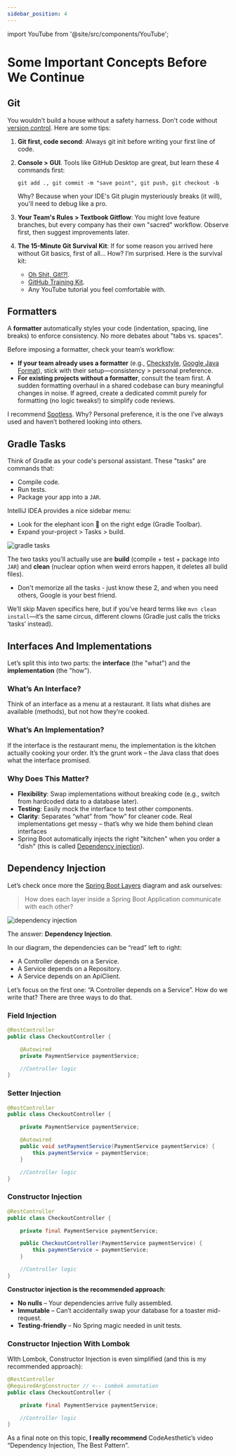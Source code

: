 ```yaml
---
sidebar_position: 4
---
```


import YouTube from '@site/src/components/YouTube';

# Some Important Concepts Before We Continue

## Git

You wouldn't build a house without a safety harness. Don't code without [version control](https://github.com/resources/articles/software-development/what-is-version-control). Here are some tips:

1. **Git first, code second**: Always git init before writing your first line of code.
2. **Console > GUI**. Tools like GitHub Desktop are great, but learn these 4 commands first:

    `git add ., git commit -m "save point", git push, git checkout -b`

    Why? Because when your IDE's Git plugin mysteriously breaks (it will), you'll need to debug like a pro. 
3. **Your Team's Rules > Textbook Gitflow**: You might love feature branches, but every company has their own "sacred" workflow. Observe first, then suggest improvements later.
4. **The 15-Minute Git Survival Kit**: If for some reason you arrived here without Git basics, first of all... How? I’m surprised. Here is the survival kit:
   * [Oh Shit, Git!?!](https://ohshitgit.com/).
   * [GitHub Training Kit](https://training.github.com/).
   * Any YouTube tutorial you feel comfortable with.

## Formatters

A **formatter** automatically styles your code (indentation, spacing, line breaks) to enforce consistency. No more debates about "tabs vs. spaces".

<YouTube id="V7PLxL8jIl8" />

Before imposing a formatter, check your team’s workflow:

* **If your team already uses a formatter** (e.g., [Checkstyle](https://checkstyle.org/), [Google Java Format](https://github.com/google/google-java-format)), stick with their setup—consistency > personal preference.
* **For existing projects without a formatter**, consult the team first. A sudden formatting overhaul in a shared codebase can bury meaningful changes in noise. If agreed, create a dedicated commit purely for formatting (no logic tweaks!) to simplify code reviews.

I recommend [Spotless](https://github.com/diffplug/spotless). Why? Personal preference, it is the one I’ve always used and haven’t bothered looking into others.

## Gradle Tasks

Think of Gradle as your code's personal assistant. These "tasks" are commands that:

* Compile code.
* Run tests.
* Package your app into a `JAR`.

IntelliJ IDEA provides a nice sidebar menu:

* Look for the elephant icon 🐘 on the right edge (Gradle Toolbar).
* Expand your-project > Tasks > build.

<div>
   <img src={require('@site/static/img/lets-create-a-spring-boot-project/gradle-tasks.png').default} alt="gradle tasks" />
</div>

The two tasks you'll actually use are **build** (compile + test + package into `JAR`) and **clean** (nuclear option when weird errors happen, it deletes all build files).

* Don't memorize all the tasks - just know these 2, and when you need others, Google is your best friend.

We’ll skip Maven specifics here, but if you’ve heard terms like `mvn clean install`—it’s the same circus, different clowns (Gradle just calls the tricks ‘tasks’ instead).

## Interfaces And Implementations

Let’s split this into two parts: the **interface** (the "what") and the **implementation** (the "how").

### What’s An Interface?

Think of an interface as a menu at a restaurant. It lists what dishes are available (methods), but not how they’re cooked.

### What’s An Implementation?

If the interface is the restaurant menu, the implementation is the kitchen actually cooking your order. It’s the grunt work – the Java class that does what the interface promised.

### Why Does This Matter?

* **Flexibility**: Swap implementations without breaking code (e.g., switch from hardcoded data to a database later).
* **Testing**: Easily mock the interface to test other components.
* **Clarity**: Separates “what” from “how” for cleaner code. Real implementations get messy – that’s why we hide them behind clean interfaces
* Spring Boot automatically injects the right "kitchen" when you order a "dish" (this is called [Dependency injection](/lets-create-a-spring-boot-project/some-important-concepts#dependency-injection)).

## Dependency Injection

Let’s check once more the [Spring Boot Layers](/spring-boot-in-a-nutshell/spring-boot-layers) diagram and ask ourselves:

> How does each layer inside a Spring Boot Application communicate with each other?

<div>
   <img src={require('@site/static/img/lets-create-a-spring-boot-project/dependency-injection.png').default} alt="dependency injection" />
</div>

The answer: **Dependency Injection**.

In our diagram, the dependencies can be “read” left to right:

* A Controller depends on a Service.
* A Service depends on a Repository.
* A Service depends on an ApiClient.

Let’s focus on the first one: “A Controller depends on a Service”. How do we write that? There are three ways to do that.

### Field Injection

```java
@RestController
public class CheckoutController {

    @Autowired
    private PaymentService paymentService;

    //Controller logic
}
```

### Setter Injection

```java
@RestController
public class CheckoutController {

    private PaymentService paymentService;

    @Autowired
    public void setPaymentService(PaymentService paymentService) {
        this.paymentService = paymentService;
    }

    //Controller logic
}
```

### Constructor Injection

```java
@RestController
public class CheckoutController {

    private final PaymentService paymentService;

    public CheckoutController(PaymentService paymentService) {
        this.paymentService = paymentService;
    }

    //Controller logic
}
```

**Constructor injection is the recommended approach**:

* **No nulls** – Your dependencies arrive fully assembled.
* **Immutable** – Can’t accidentally swap your database for a toaster mid-request.
* **Testing-friendly** – No Spring magic needed in unit tests.

### Constructor Injection With Lombok

WIth Lombok, Constructor Injection is even simplified (and this is my recommended approach):

```java
@RestController
@RequiredArgConstructor // <-- Lombok annotation
public class CheckoutController {

    private final PaymentService paymentService;

    //Controller logic
}
```

As a final note on this topic, **I really recommend** CodeAesthetic’s video “Dependency Injection, The Best Pattern”.

<YouTube id="J1f5b4vcxCQ" />